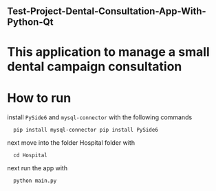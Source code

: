 ## Test-Project-Dental-Consultation-App-With-Python-Qt
# This application to manage a small dental campaign consultation

# How to run
install `PySide6` and  `mysql-connector` with the following commands

```
  pip install mysql-connector pip install PySide6 
```

next move into the folder Hospital folder with

```
  cd Hospital
```


next run the app with 

```
  python main.py
```
